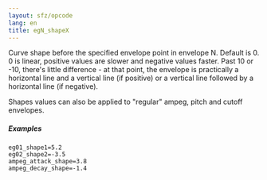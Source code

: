 ```yaml
---
layout: sfz/opcode
lang: en
title: egN_shapeX
---
```

Curve shape before the specified envelope point in envelope N. Default is 0.
0 is linear, positive values are slower and negative values faster.
Past 10 or -10, there's little difference - at that point, the envelope is
practically a horizontal line and a vertical line (if positive) or a
vertical line followed by a horizontal line (if negative).

Shapes values can also be applied to "regular" ampeg, pitch and cutoff envelopes.

##### Examples

```
eg01_shape1=5.2
eg02_shape2=-3.5
ampeg_attack_shape=3.8
ampeg_decay_shape=-1.4
```
